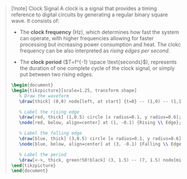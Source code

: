 >[!note] Clock Signal
>A clock is a signal that provides a timing reference to digital circuits by generating a regular binary square wave. It consists of:
>- The **clock frequency** (Hz), which determines how fast the system can operate, with higher frequencies allowing for faster processing but increasing power consumption and heat. The clokc frequency can be also interpreted as *rising edges per second*.
> 
>- The **clock period** ($T=f^{-1} \space \text{seconds}$), represents the duration of one complete cycle of the clock signal, or simply put between two rising edges.
>```tikz
>\begin{document}
>\begin{tikzpicture}[scale=1.25, transform shape]
>    % Draw the waveform
>    \draw[thick] (0,0) node[left, at start] {t=0} -- (1,0) -- (1,1) -- (3,1) -- (3,0) -- (5,0) -- (5,1) -- (7,1) -- (7,0) -- (9,0);
>
>    % Label the rising edge
>    \draw[red, thick] (1,0.5) circle [x radius=0.1, y radius=0.6];
>    \node[red, below, align=center] at (1, -0.1) {Rising \\ Edge};
>
>    % Label the falling edge
>    \draw[blue, thick] (3,0.5) circle [x radius=0.1, y radius=0.6];
>    \node[blue, below, align=center] at (3, -0.1) {Falling \\ Edge};
>
>    % Label the period
>    \draw[<->, thick, green!50!black] (3, 1.5) -- (7, 1.5) node[midway, above] {Period};
>\end{tikzpicture}
>\end{document}
>```

